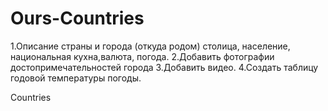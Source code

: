 # Ours-Countries
1.Описание страны и города (откуда родом) столица, население, национальная кухна,валюта, погода.
2.Добавить фотографии достопримечательностей города
3.Добавить видео.
4.Создать таблицу годовой температуры погоды.

Countries
